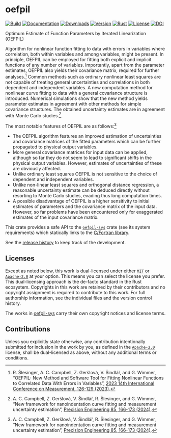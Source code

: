 # oefpil

[![Build][]](https://github.com/qu1x/oefpil/actions/workflows/build.yml)
[![Documentation][]](https://docs.rs/oefpil)
[![Downloads][]](https://crates.io/crates/oefpil)
[![Version][]](https://crates.io/crates/oefpil)
[![Rust][]](https://www.rust-lang.org)
[![License][]](https://opensource.org/licenses)
[![DOI](https://zenodo.org/badge/902104491.svg)](https://doi.org/10.5281/zenodo.15667346)

[Build]: https://github.com/qu1x/oefpil/actions/workflows/build.yml/badge.svg
[Documentation]: https://docs.rs/oefpil/badge.svg
[Downloads]: https://img.shields.io/crates/d/oefpil.svg
[Version]: https://img.shields.io/crates/v/oefpil.svg
[Rust]: https://img.shields.io/badge/rust-v1.85.0-brightgreen.svg
[License]: https://img.shields.io/badge/License-MIT%2FApache--2.0-blue.svg

Optimum Estimate of Function Parameters by Iterated Linearization (OEFPIL)

Algorithm for nonlinear function fitting to data with errors in variables where correlation,
both within variables and among variables, might be present. In principle, OEFPIL can be
employed for fitting both explicit and implicit functions of any number of variables.
Importantly, apart from the parameter estimates, OEFPIL also yields their covariance matrix,
required for further analyses.[^1] Common methods such as ordinary nonlinear least squares are
not capable of treating general uncertainties and correlations in both dependent and independent
variables. A new computation method for nonlinear curve fitting to data with a general
covariance structure is introduced. Numerical simulations show that the new method yields
parameter estimates in agreement with other methods for simple covariance structures. The
obtained uncertainty estimates are in agreement with Monte Carlo studies.[^2]

The most notable features of OEFPIL are as follows:[^2]

  * The OEFPIL algorithm features an improved estimation of uncertainties and covariance
    matrices of the fitted parameters which can be further propagated to physical output
    variables.
  * More general covariance matrices for input data can be applied, although so far they do not
    seem to lead to significant shifts in the physical output variables. However, estimates of
    uncertainties of these are obviously affected.
  * Unlike ordinary least squares OEFPIL is not sensitive to the choice of dependent and
    independent variables.
  * Unlike non-linear least squares and orthogonal distance regression, a reasonable uncertainty
    estimate can be deduced directly without resorting to Monte Carlo studies, evading thus long
    computation times.
  * A possible disadvantage of OEFPIL is a higher sensitivity to initial estimates of parameters
    and the covariance matrix of the input data. However, so far problems have been encountered
    only for exaggerated estimates of the input covariance matrix.

[^1]: R. Šlesinger, A. C. Campbell, Z. Geršlová, V. Šindlář, and G. Wimmer, “OEFPIL: New Method
and Software Tool for Fitting Nonlinear Functions to Correlated Data With Errors in Variables”,
[2023 14th International Conference on Measurement, 126-129
(2023)](https://doi.org/10.23919/MEASUREMENT59122.2023.10164444).

[^2]: A. C. Campbell, Z. Geršlová, V. Šindlář, R. Šlesinger, and G. Wimmer, “New framework for
nanoindentation curve fitting and measurement uncertainty estimation”, [Precision Engineering
85, 166-173 (2024)](https://doi.org/10.1016/j.precisioneng.2023.10.001).

This crate provides a safe API to the [`oefpil-sys`] crate (see its system requirements) which
statically links to the [C/Fortran library].

See the [release history](RELEASES.md) to keep track of the development.

[`oefpil-sys`]: https://crates.io/crates/oefpil-sys
[C/Fortran library]: https://gitlab.com/cmi6014/oefpil

## Licenses

Except as noted below, this work is dual-licensed under either [`MIT`] or [`Apache-2.0`] at your
option. This means you can select the license you prefer. This dual-licensing approach is the
de-facto standard in the Rust ecosystem. Copyrights in this work are retained by their contributors
and no copyright assignment is required to contribute to this work. For full authorship information,
see the individual files and the version control history.

The works in [oefpil-sys](oefpil-sys) carry their own copyright notices and license terms.

[`MIT`]: LICENSE-MIT
[`Apache-2.0`]: LICENSE-APACHE

## Contributions

Unless you explicitly state otherwise, any contribution intentionally submitted for inclusion in the
work by you, as defined in the [`Apache-2.0`] license, shall be dual-licensed as above, without any
additional terms or conditions.
